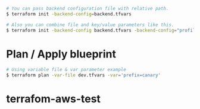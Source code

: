 ```bash
# You can pass backend configuration file with relative path.
$ terraform init -backend-config=backend.tfvars

# Also you can combine file and key/value parameters like this.
$ terraform init -backend-config backend.tfvars -backend-config="profile=tf-admin"
```

# Plan / Apply blueprint
```bash
# Using variable file & var parameter example
$ terraform plan -var-file dev.tfvars -var='prefix=canary'
```
# terrafom-aws-test
